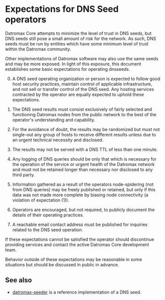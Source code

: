 Expectations for DNS Seed operators
====================================

Datromax Core attempts to minimize the level of trust in DNS seeds,
but DNS seeds still pose a small amount of risk for the network.
As such, DNS seeds must be run by entities which have some minimum
level of trust within the Datromax community.

Other implementations of Datromax software may also use the same
seeds and may be more exposed. In light of this exposure, this
document establishes some basic expectations for operating dnsseeds.

0. A DNS seed operating organization or person is expected to follow good
host security practices, maintain control of applicable infrastructure,
and not sell or transfer control of the DNS seed. Any hosting services
contracted by the operator are equally expected to uphold these expectations.

1. The DNS seed results must consist exclusively of fairly selected and
functioning Datromax nodes from the public network to the best of the
operator's understanding and capability.

2. For the avoidance of doubt, the results may be randomized but must not
single-out any group of hosts to receive different results unless due to an
urgent technical necessity and disclosed.

3. The results may not be served with a DNS TTL of less than one minute.

4. Any logging of DNS queries should be only that which is necessary
for the operation of the service or urgent health of the Datromax
network and must not be retained longer than necessary nor disclosed
to any third party.

5. Information gathered as a result of the operators node-spidering
(not from DNS queries) may be freely published or retained, but only
if this data was not made more complete by biasing node connectivity
(a violation of expectation (1)).

6. Operators are encouraged, but not required, to publicly document the
details of their operating practices.

7. A reachable email contact address must be published for inquiries
related to the DNS seed operation.

If these expectations cannot be satisfied the operator should
discontinue providing services and contact the active Datromax
Core development team.

Behavior outside of these expectations may be reasonable in some
situations but should be discussed in public in advance.

See also
----------
- [datromax-seeder](https://github.com/nightlydatromax/datromax-seeder) is a reference implementation of a DNS seed.
